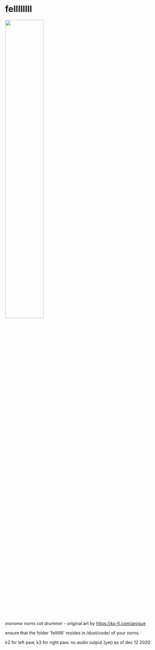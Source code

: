 # fellllllll
<img src = "https://github.com/evanmcook/fellllllllPrototype/blob/main/both.png" width = "50%">


<i>monome norns cat drummer</i> - original art by https://ko-fi.com/arogue

ensure that the folder 'fellllllll' resides in /dust/code/ of your norns.

k2 for left paw, k3 for right paw. no audio output (yet) as of dec 12 2020


